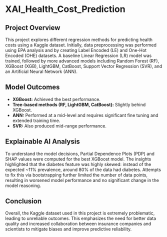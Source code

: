 # XAI_Health_Cost_Prediction

## Project Overview
This project explores different regression methods for predicting health costs using a Kaggle dataset. Initially, data preprocessing was performed using EPA analysis and by creating Label Encoded (LE) and One-Hot Encoded (OHE) datasets. A baseline Linear Regression (LR) model was trained, followed by more advanced models including Random Forest (RF), XGBoost (XGB), LightGBM, CatBoost, Support Vector Regression (SVR), and an Artificial Neural Network (ANN).

## Model Outcomes
- **XGBoost:** Achieved the best performance.
- **Tree-based methods (RF, LightGBM, CatBoost):** Slightly behind XGBoost.
- **ANN:** Performed at a mid-level and requires significant fine tuning and extended training time.
- **SVR:** Also produced mid-range performance.

## Explainable AI Analysis
To understand the model decisions, Partial Dependence Plots (PDP) and SHAP values were computed for the best XGBoost model. The insights highlighted that the diabetes feature was highly skewed: instead of the expected ~11% prevalence, around 80% of the data had diabetes. Attempts to fix this via bootstrapping further limited the number of data points, resulting in worsened model performance and no significant change in the model reasoning.

## Conclusion
Overall, the Kaggle dataset used in this project is extremely problematic, leading to unreliable outcomes. This emphasizes the need for better data quality and increased collaboration between insurance companies and scientists to mitigate biases and improve predictive reliability.
